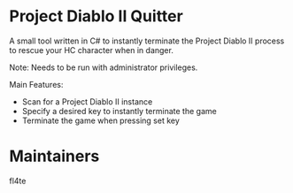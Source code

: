 # Project Diablo II Quitter
A small tool written in C# to instantly terminate the Project Diablo II process to rescue your HC character when in danger.

Note: Needs to be run with administrator privileges.

Main Features:
- Scan for a Project Diablo II instance
- Specify a desired key to instantly terminate the game
- Terminate the game when pressing set key


# Maintainers
fl4te
